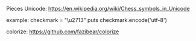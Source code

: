 Pieces Unicode:
https://en.wikipedia.org/wiki/Chess_symbols_in_Unicode


example:
checkmark = "\u2713"
puts checkmark.encode('utf-8')



colorize:
https://github.com/fazibear/colorize